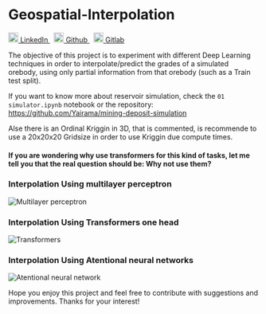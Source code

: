 # Geospatial-Interpolation

<p>
  <a href="https://www.linkedin.com/in/yairama/" rel="nofollow noreferrer">
    <img src="https://i.stack.imgur.com/gVE0j.png" alt="linkedin" class="icon" width="20" height="20"> LinkedIn
  </a> &nbsp; 
  <a href="https://github.com/Yairama" rel="nofollow noreferrer">
    <img src="https://github.githubassets.com/images/modules/logos_page/GitHub-Mark.png" alt="github" class="icon" width="20" height="20"> Github
  </a> &nbsp; 
  <a href="https://gitlab.com/Yairama" rel="nofollow noreferrer">
    <img src="https://cdn-icons-png.flaticon.com/512/5968/5968853.png" alt="gitlab" class="icon" width="20" height="20"> Gitlab
  </a>
</p>

The objective of this project is to experiment with different Deep Learning techniques in order to interpolate/predict the grades of a simulated orebody, using only partial information from that orebody (such as a Train test split).


If you want to know more about reservoir simulation, check the ```01 simulator.ipynb``` notebook or the repository:
https://github.com/Yairama/mining-deposit-simulation

Alse there is an Ordinal Kriggin in 3D, that is commented, is recommende to use a 20x20x20 Gridsize in order to use Kriggin due compute times.

#### If you are wondering why use transformers for this kind of tasks, let me tell you that the real question should be: Why not use them?

### Interpolation Using multilayer perceptron
![Multilayer perceptron](https://user-images.githubusercontent.com/45445692/230257124-b336f8b5-f213-4a08-9eed-d97d82eb5390.png "multilayer perceptron")


### Interpolation Using Transformers one head
![Transformers](https://user-images.githubusercontent.com/45445692/230257184-51b1a917-03a3-4327-a380-41c017d9f90f.png "Transformers")

### Interpolation Using Atentional neural networks
![Atentional neural network](https://user-images.githubusercontent.com/45445692/230257231-6bcd5717-1091-4c6e-b4d8-e693d181fb1b.png " Atentional neural network")

Hope you enjoy this project and feel free to contribute with suggestions and improvements. Thanks for your interest!
